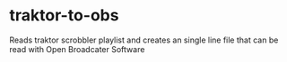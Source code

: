 # traktor-to-obs
Reads traktor scrobbler playlist and creates an single line file that can be read with Open Broadcater Software
